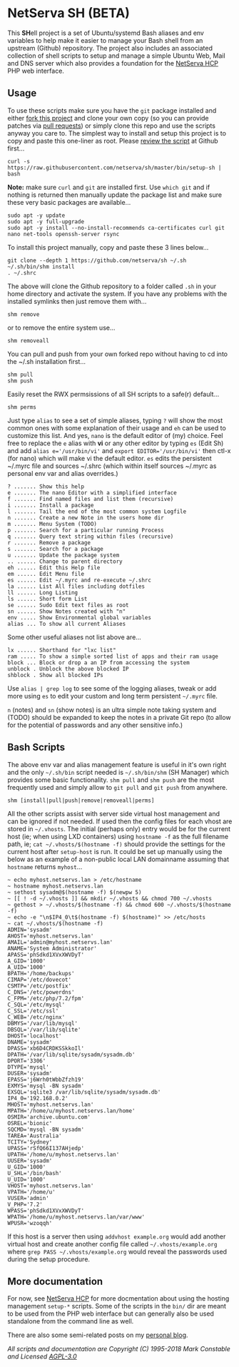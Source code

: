 # NetServa SH (BETA)

This **SH**ell project is a set of Ubuntu/systemd Bash aliases and env
variables to help make it easier to manage your Bash shell from an upstream
(Github) repository. The project also includes an associated collection of
shell scripts to setup and manage a simple Ubuntu Web, Mail and DNS server
which also provides a foundation for the [NetServa HCP] PHP web interface.

## Usage

To use these scripts make sure you have the `git` package installed and
either [fork this project] and clone your own copy (so you can provide
patches via [pull requests]) or simply clone this repo and use the scripts
anyway you care to. The simplest way to install and setup this project is
to copy and paste this one-liner as root. Please [review the script] at
Github first...

    curl -s https://raw.githubusercontent.com/netserva/sh/master/bin/setup-sh | bash

**Note:** make sure `curl` and `git` are installed first. Use `which git`
and if nothing is returned then manually update the package list and make
sure these very basic packages are available...

    sudo apt -y update
    sudo apt -y full-upgrade
    sudo apt -y install --no-install-recommends ca-certificates curl git nano net-tools openssh-server rsync

To install this project manually, copy and paste these 3 lines below...

    git clone --depth 1 https://github.com/netserva/sh ~/.sh
    ~/.sh/bin/shm install
    . ~/.shrc

The above will clone the Github repository to a folder called `.sh` in your
home directory and activate the system. If you have any problems with the
installed symlinks then just remove them with...

    shm remove

or to remove the entire system use...

    shm removeall

You can pull and push from your own forked repo without having to cd into
the ~/.sh installation first...

    shm pull
    shm push

Easily reset the RWX permsissions of all SH scripts to a safe(r) default...

    shm perms

Just type `alias` to see a set of simple aliases, typing `?` will show the
most common ones with some explanation of their usage and `eh` can be used
to customize this list. And yes, `nano` is the default editor of (my)
choice. Feel free to replace the `e` alias with **vi** or any other editor
by typing `es` (Edit Sh) and add `alias e='/usr/bin/vi'` and `export
EDITOR='/usr/bin/vi'` then ctl-x (for nano) which will make vi the default
editor. `es` edits the persistent ~/.myrc file and sources ~/.shrc (which
within itself sources ~/.myrc as personal env var and alias overrides.)

    ? ....... Show this help
    e ....... The nano Editor with a simplified interface
    f ....... Find named files and list them (recursive)
    i ....... Install a package
    l ....... Tail the end of the most common system Logfile
    n ....... Create a new Note in the users home dir
    m ....... Menu System (TODO)
    p ....... Search for a particular running Process
    q ....... Query text string within files (recursive)
    r ....... Remove a package
    s ....... Search for a package
    u ....... Update the package system
    .. ...... Change to parent directory
    eh ...... Edit this Help file
    em ...... Edit Menu file
    es ...... Edit ~/.myrc and re-execute ~/.shrc
    la ...... List All files including dotfiles
    ll ...... Long Listing
    ls ...... Short form List
    se ...... Sudo Edit text files as root
    sn ...... Show Notes created with "n"
    env ..... Show Environmental global variables
    alias ... To show all current Aliases

Some other useful aliases not list above are...

    lx ...... Shorthand for "lxc list"
    ram ..... To show a simple sorted list of apps and their ram usage
    block ... Block or drop a an IP from accessing the system
    unblock . Unblock the above blocked IP
    shblock . Show all blocked IPs

Use `alias | grep log` to see some of the logging aliases, tweak or add
more using `es` to edit your custom and long term persistent `~/.myrc` file.

`n` (notes) and `sn` (show notes) is an ultra simple note taking system and
(TODO) should be expanded to keep the notes in a private Git repo (to allow
for the potential of passwords and any other sensitive info.)

## Bash Scripts

The above env var and alias management feature is useful in it's own right
and the only `~/.sh/bin` script needed is `~/.sh/bin/shm` (SH Manager) which
provides some basic functionality. `shm pull` and `shm push` are the most
frequently used and simply allow to `git pull` and `git push` from anywhere.

    shm [install|pull|push|remove|removeall|perms]

All the other scripts assist with server side virtual host management and
can be ignored if not needed. If used then the config files for each vhost
are stored in `~/.vhosts`. The initial (perhaps only) entry would be for
the current host (ie; when using LXD containers) using `hostname -f` as
the full filename path, ie; `cat ~/.vhosts/$(hostname -f)` should provide
the settings for the current host after `setup-host` is run. It could be
set up manually using the below as an example of a non-public local LAN
domainname assuming that `hostname` returns `myhost`...
```
~ echo myhost.netservs.lan > /etc/hostname
~ hostname myhost.netservs.lan
~ sethost sysadm@$(hostname -f) $(newpw 5)
~ [[ ! -d ~/.vhosts ]] && mkdir ~/.vhosts && chmod 700 ~/.vhosts
~ gethost > ~/.vhosts/$(hostname -f) && chmod 600 ~/.vhosts/$(hostname -f)
~ echo -e "\n$IP4_0\t$(hostname -f) $(hostname)" >> /etc/hosts
~ cat ~/.vhosts/$(hostname -f)
ADMIN='sysadm'
AHOST='myhost.netservs.lan'
AMAIL='admin@myhost.netservs.lan'
ANAME='System Administrator'
APASS='phSdkd1XVxXWVDyT'
A_GID='1000'
A_UID='1000'
BPATH='/home/backups'
CIMAP='/etc/dovecot'
CSMTP='/etc/postfix'
C_DNS='/etc/powerdns'
C_FPM='/etc/php/7.2/fpm'
C_SQL='/etc/mysql'
C_SSL='/etc/ssl'
C_WEB='/etc/nginx'
DBMYS='/var/lib/mysql'
DBSQL='/var/lib/sqlite'
DHOST='localhost'
DNAME='sysadm'
DPASS='xb6D4CRDKSSkkoIl'
DPATH='/var/lib/sqlite/sysadm/sysadm.db'
DPORT='3306'
DTYPE='mysql'
DUSER='sysadm'
EPASS='j6Wrh0tWbbZfzh19'
EXMYS='mysql -BN sysadm'
EXSQL='sqlite3 /var/lib/sqlite/sysadm/sysadm.db'
IP4_0='192.168.0.2'
MHOST='myhost.netservs.lan'
MPATH='/home/u/myhost.netservs.lan/home'
OSMIR='archive.ubuntu.com'
OSREL='bionic'
SQCMD='mysql -BN sysadm'
TAREA='Australia'
TCITY='Sydney'
UPASS='rSfQ66I137AHjedp'
UPATH='/home/u/myhost.netservs.lan'
UUSER='sysadm'
U_GID='1000'
U_SHL='/bin/bash'
U_UID='1000'
VHOST='myhost.netservs.lan'
VPATH='/home/u'
VUSER='admin'
V_PHP='7.2'
WPASS='phSdkd1XVxXWVDyT'
WPATH='/home/u/myhost.netservs.lan/var/www'
WPUSR='wzoqqh'
```
If this host is a server then using `addvhost example.org` would add
another virtual host and create another config file called
`~/.vhosts/example.org` where `grep PASS ~/.vhosts/example.org` would
reveal the passwords used during the setup procedure.

## More documentation

For now, see [NetServa HCP] for more docmentation about using the hosting
management `setup-*` scripts. Some of the scripts in the `bin/` dir are
meant to be used from the PHP web interface but can generally also be used
standalone from the command line as well.

There are also some semi-related posts on my [personal blog].

_All scripts and documentation are Copyright (C) 1995-2018 Mark Constable and Licensed [AGPL-3.0]_

[Github]: https://github.com/netserva/sh
[NetServa HCP]: https://github.com/netserva/hcp
[review the script]: https://github.com/netserva/sh/blob/master/bin/setup-sh
[AGPL-3.0]: http://www.gnu.org/licenses/agpl-3.0.html
[fork this project]: https://help.github.com/articles/fork-a-repo
[pull requests]: https://help.github.com/articles/using-pull-requests
[personal blog]: https://markc.blog
